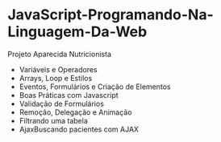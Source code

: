 # JavaScript-Programando-Na-Linguagem-Da-Web
Projeto Aparecida Nutricionista

- Variáveis e Operadores
- Arrays, Loop e Estilos
- Eventos, Formulários e Criação de Elementos
- Boas Práticas com Javascript
- Validação de Formulários
- Remoção, Delegação e Animação
- Filtrando uma tabela
- AjaxBuscando pacientes com AJAX
